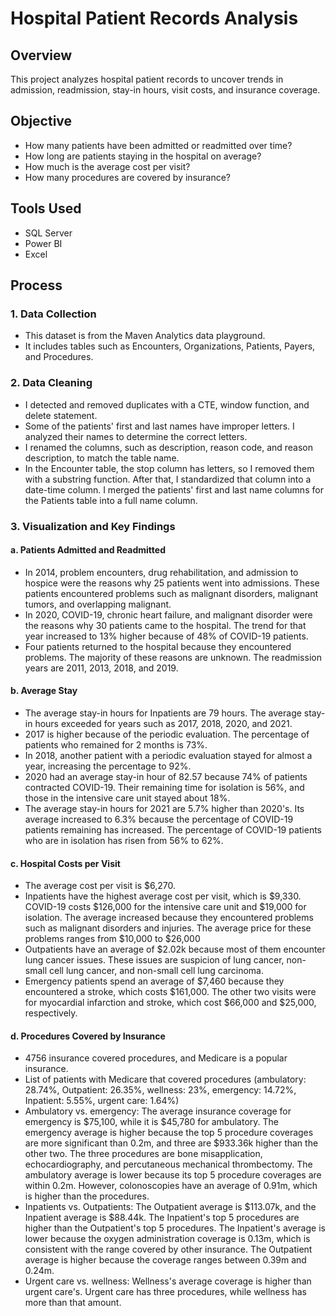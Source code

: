 # Hospital Patient Records Analysis 

## Overview
This project analyzes hospital patient records to uncover trends in admission, readmission, stay-in hours, visit costs, and insurance coverage.
## Objective
- How many patients have been admitted or readmitted over time?
- How long are patients staying in the hospital on average?
- How much is the average cost per visit?
- How many procedures are covered by insurance?
## Tools Used
- SQL Server
- Power BI
- Excel
## Process
### 1. Data Collection
- This dataset is from the Maven Analytics data playground.
- It includes tables such as Encounters, Organizations, Patients, Payers, and Procedures.
### 2. Data Cleaning
- I detected and removed duplicates with a CTE, window function, and delete statement.
- Some of the patients' first and last names have improper letters. I analyzed their names to determine the correct letters.
- I renamed the columns, such as description, reason code, and reason description, to match the table name.
- In the Encounter table, the stop column has letters, so I removed them with a substring function. After that, I standardized that column into a date-time column. I merged the patients' first and last name columns for the Patients table into a full name column.
### 3. Visualization and Key Findings

#### a. Patients Admitted and Readmitted
- In 2014, problem encounters, drug rehabilitation, and admission to hospice were the reasons why 25 patients went into admissions. These patients encountered problems such as malignant disorders, malignant tumors, and overlapping malignant.
- In 2020, COVID-19, chronic heart failure, and malignant disorder were the reasons why 30 patients came to the hospital. The trend for that year increased to 13% higher because of 48% of COVID-19 patients.
- Four patients returned to the hospital because they encountered problems. The majority of these reasons are unknown. The readmission years are 2011, 2013, 2018, and 2019.

#### b. Average Stay
- The average stay-in hours for Inpatients are 79 hours. The average stay-in hours exceeded for years such as 2017, 2018, 2020, and 2021.
- 2017 is higher because of the periodic evaluation. The percentage of patients who remained for 2 months is 73%. 
- In 2018, another patient with a periodic evaluation stayed for almost a year, increasing the percentage to 92%.
- 2020 had an average stay-in hour of 82.57 because 74% of patients contracted COVID-19. Their remaining time for isolation is 56%, and those in the intensive care unit stayed about 18%.
- The average stay-in hours for 2021 are 5.7% higher than 2020's. Its average increased to 6.3% because the percentage of COVID-19 patients remaining has increased. The percentage of COVID-19 patients who are in isolation has risen from 56% to 62%.

#### c. Hospital Costs per Visit
- The average cost per visit is $6,270.
- Inpatients have the highest average cost per visit, which is $9,330. COVID-19 costs $126,000 for the intensive care unit and $19,000 for isolation. The average increased because they encountered problems such as malignant disorders and injuries. The average price for these problems ranges from $10,000 to $26,000
- Outpatients have an average of $2.02k because most of them encounter lung cancer issues. These issues are suspicion of lung cancer, non-small cell lung cancer, and non-small cell lung carcinoma.
- Emergency patients spend an average of $7,460 because they encountered a stroke, which costs $161,000. The other two visits were for myocardial infarction and stroke, which cost $66,000 and $25,000, respectively.
#### d. Procedures Covered by Insurance
- 4756 insurance covered procedures, and Medicare is a popular insurance.
- List of patients with Medicare that covered procedures (ambulatory: 28.74%, Outpatient: 26.35%, wellness: 23%, emergency: 14.72%, Inpatient: 5.55%, urgent care: 1.64%)
- Ambulatory vs. emergency: The average insurance coverage for emergency is $75,100, while it is $45,780 for ambulatory. The emergency average is higher because the top 5 procedure coverages are more significant than 0.2m, and three are $933.36k higher than the other two. The three procedures are bone misapplication, echocardiography, and percutaneous mechanical thrombectomy. The ambulatory average is lower because its top 5 procedure coverages are within 0.2m. However, colonoscopies have an average of 0.91m, which is higher than the procedures.
- Inpatients vs. Outpatients: The Outpatient average is $113.07k, and the Inpatient average is $88.44k. The Inpatient's top 5 procedures are higher than the Outpatient's top 5 procedures. The Inpatient's average is lower because the oxygen administration coverage is 0.13m, which is consistent with the range covered by other insurance. The Outpatient average is higher because the coverage ranges between 0.39m and 0.24m.
- Urgent care vs. wellness: Wellness's average coverage is higher than urgent care's. Urgent care has three procedures, while wellness has more than that amount.
